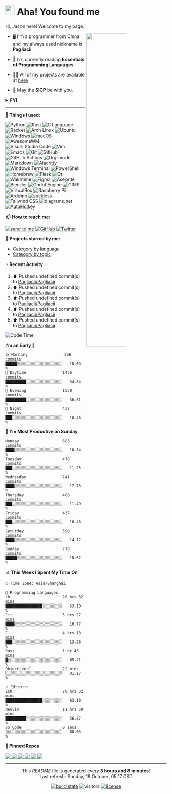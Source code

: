 <h1><img src="https://emojis.slackmojis.com/emojis/images/1612999083/12510/kirby_dance.gif?1612999083" width="30"/> Aha! You found me</h1>

Hi, Jason here! Welcome to my page.

[<img align="right" width="50%" src="https://github-readme-stats.vercel.app/api?username=pagliacii&count_private=true&show_icons=true&theme=tokyonight&custom_title=GitHub%20Stats"/>](https://metrics.lecoq.io/pagliacii?template=classic)

- 🖥️ I'm a programmer from China and my always used nickname is **Pagliacii**.

- 🌱 I’m currently reading **Essentials of Programming Languages**

- 👨‍💻 All of my projects are available at [here](https://github.com/Pagliacii?tab=repositories&type=source)

- 🧙 May the **SICP** be with you.

<details>
<summary><b>FYI</b></summary>
If you are curious to know what the nickname means, it came from a movie named Watchmen. Its original word is "Pagliacci", and I misspelled it "Pagliacii".
</details>

---

:toolbox: **Things I used:**

<p>
  <img alt="Python" src="https://img.shields.io/badge/-Python-3776ab?style=for-the-badge&logo=python&logoColor=white" />
  <img alt="Rust" src="https://img.shields.io/badge/-Rust-000?style=flat-square&logo=rust&logoColor=white" />
  <img alt="C Language" src="https://img.shields.io/badge/-C-a8b9cc?style=flat-square&logo=c&logoColor=white" />
  <img alt="Racket" src="https://img.shields.io/badge/-Racket-9f1d20?style=flat-square&logo=racket&logoColor=white" />
  <img alt="Arch Linux" src="https://img.shields.io/badge/-Arch_Linux-1793d1?style=flat-square&logo=Arch-Linux&logoColor=white" />
  <img alt="Ubuntu" src="https://img.shields.io/badge/-Ubuntu-e95420?style=flat-square&logo=ubuntu&logoColor=white" />
  <img alt="Windows" src="https://img.shields.io/badge/-Windows-0078d6?style=flat-square&logo=windows&logoColor=white" />
  <img alt="macOS" src="https://img.shields.io/badge/-macOS-000000?style=flat-square&logo=macOS&logoColor=white" />
  <img alt="AwesomeWM" src="https://img.shields.io/badge/-awesomeWM-535d6c?style=flat-square&logo=awesomewm&logoColor=white" />
  <img alt="Visual Studio Code" src="https://img.shields.io/badge/-VSCode-007ACC?style=flat-square&logo=visual-studio-code&logoColor=white" />
  <img alt="Vim" src="https://img.shields.io/badge/-Vim-019733?style=flat-square&logo=vim&logoColor=white" />
  <img alt="Emacs" src="https://img.shields.io/badge/-Emacs-7F5AB6?style=flat-square&logo=GNU%20Emacs&logoColor=white" />
  <img alt="Git" src="https://img.shields.io/badge/-Git-F05032?style=flat-square&logo=git&logoColor=white" />
  <img alt="GitHub" src="https://img.shields.io/badge/-GitHub-181717?style=flat-square&logo=github&logoColor=white" />
  <img alt="GitHub Actions" src="https://img.shields.io/badge/-GitHub_Actions-2088ff?style=flat-square&logo=github-actions&logoColor=white" />
  <img alt="Org-mode" src="https://img.shields.io/badge/-Org--mode-77aa99?style=flat-square&logo=org&logoColor=white" />
  <img alt="Markdown" src="https://img.shields.io/badge/-Markdown-000?style=flat-square&logo=markdown&logoColor=white" />
  <img alt="Alacritty" src="https://img.shields.io/badge/-Alacritty-f46d01?style=flat-square&logo=alacritty&logoColor=white" />
  <img alt="Windows Terminal" src="https://img.shields.io/badge/-Windows_Terminal-4d4d4d?style=flat-square&logo=windows-terminal&logoColor=white" />
  <img alt="PowerShell" src="https://img.shields.io/badge/-PowerShell-5391fe?style=flat-square&logo=PowerShell&logoColor=white" />
  <img alt="Homebrew" src="https://img.shields.io/badge/-Homebrew-fbb040?style=flat-square&logo=homebrew&logoColor=white" />
  <img alt="Flask" src="https://img.shields.io/badge/-Flask-000?style=flat-square&logo=flask&logoColor=white" />
  <img alt="Qt" src="https://img.shields.io/badge/-Qt-41cd52?style=flat-square&logo=qt&logoColor=white" />
  <img alt="Wakatime" src="https://img.shields.io/badge/-Wakatime-000000?style=flat-square&logo=wakatime&logoColor=white" />
  <img alt="Figma" src="https://img.shields.io/badge/-Figma-f24e1e?style=flat-square&logo=figma&logoColor=white" />
  <img alt="Aseprite" src="https://img.shields.io/badge/-Aseprite-7d929e?style=flat-square&logo=aseprite&logoColor=white" />
  <img alt="Blender" src="https://img.shields.io/badge/-Blender-f5792a?style=flat-square&logo=blender&logoColor=white" />
  <img alt="Godot Engine" src="https://img.shields.io/badge/-Godot-478cbf?style=flat-square&logo=godot-engine&logoColor=white" />
  <img alt="GIMP" src="https://img.shields.io/badge/-GIMP-5c5543?style=flat-square&logo=gimp&logoColor=white" />
  <img alt="VirtualBox" src="https://img.shields.io/badge/-VirtualBox-183a61?style=flat-square&logo=virtualbox&logoColor=white" />
  <img alt="Raspberry Pi" src="https://img.shields.io/badge/-Raspberry_Pi-a22846?style=flat-square&logo=raspberry-pi&logoColor=white" />
  <img alt="Arduino" src="https://img.shields.io/badge/-Arduino-00979d?style=flat-square&logo=arduino&logoColor=white" />
  <img alt="suckless" src="https://img.shields.io/badge/-suckless-1177aa?style=flat-square&logo=suckless&logoColor=white" />
  <img alt="Tailwind CSS" src="https://img.shields.io/badge/-Tailwind_CSS-38b2ac?style=flat-square&logo=tailwind-css&logoColor=white" />
  <img alt="diagrams.net" src="https://img.shields.io/badge/-diagrams.net-f08705?style=flat-square&logo=diagrams.net&logoColor=white" />
  <img alt="AutoHotkey" src="https://img.shields.io/badge/-AutoHotkey-334455?style=flat-square&logo=autohotkey&logoColor=white" />
</p>

:mailbox_with_mail: **How to reach me:**

<p>
  <a href="mailto:huangmianrui0310@gmail.com">
    <img src="https://img.shields.io/badge/Gmail-D14836?style=for-the-badge&logo=gmail&logoColor=white" alt="send to me">
  </a>
  <a href="https://github.com/Pagliacii">
    <img src="https://img.shields.io/badge/GitHub-100000?style=for-the-badge&logo=github&logoColor=white" alt="GitHub">
  </a>
  <a href="https://twitter.com/PagliaciiH">
    <img src="https://img.shields.io/badge/Twitter-1DA1F2?style=for-the-badge&logo=twitter&logoColor=white" alt="Twitter">
  </a>
</p>

:star2: **Projects starred by me:**

- [Category by language](AWESOME-STARS.md)
- [Category by topic](topics.md)

:zap: **Recent Activity:**

<!--RECENT_ACTIVITY:start-->
1. ⬆️ Pushed undefined commit(s) to [Pagliacii/Pagliacii](https://github.com/Pagliacii/Pagliacii)<br>
2. ⬆️ Pushed undefined commit(s) to [Pagliacii/Pagliacii](https://github.com/Pagliacii/Pagliacii)<br>
3. ⬆️ Pushed undefined commit(s) to [Pagliacii/Pagliacii](https://github.com/Pagliacii/Pagliacii)<br>
4. ⬆️ Pushed undefined commit(s) to [Pagliacii/Pagliacii](https://github.com/Pagliacii/Pagliacii)<br>
5. ⬆️ Pushed undefined commit(s) to [Pagliacii/Pagliacii](https://github.com/Pagliacii/Pagliacii)<br>
<!--RECENT_ACTIVITY:end-->

<!--START_SECTION:waka-->
![Code Time](http://img.shields.io/badge/Code%20Time-8%2C888%20hrs%2046%20mins-blue)

**I'm an Early 🐤** 

```text
🌞 Morning                756 commits         █████░░░░░░░░░░░░░░░░░░░░   18.09 % 
🌆 Daytime                1456 commits        █████████░░░░░░░░░░░░░░░░   34.84 % 
🌃 Evening                1530 commits        █████████░░░░░░░░░░░░░░░░   36.61 % 
🌙 Night                  437 commits         ███░░░░░░░░░░░░░░░░░░░░░░   10.46 % 
```
📅 **I'm Most Productive on Sunday** 

```text
Monday                   683 commits         ████░░░░░░░░░░░░░░░░░░░░░   16.34 % 
Tuesday                  470 commits         ███░░░░░░░░░░░░░░░░░░░░░░   11.25 % 
Wednesday                741 commits         ████░░░░░░░░░░░░░░░░░░░░░   17.73 % 
Thursday                 480 commits         ███░░░░░░░░░░░░░░░░░░░░░░   11.49 % 
Friday                   437 commits         ███░░░░░░░░░░░░░░░░░░░░░░   10.46 % 
Saturday                 590 commits         ████░░░░░░░░░░░░░░░░░░░░░   14.12 % 
Sunday                   778 commits         █████░░░░░░░░░░░░░░░░░░░░   18.62 % 
```


📊 **This Week I Spent My Time On** 

```text
🕑︎ Time Zone: Asia/Shanghai

💬 Programming Languages: 
sh                       20 hrs 32 mins      ████████████████░░░░░░░░░   63.10 % 
C++                      5 hrs 27 mins       ████░░░░░░░░░░░░░░░░░░░░░   16.77 % 
C                        4 hrs 18 mins       ███░░░░░░░░░░░░░░░░░░░░░░   13.26 % 
Rust                     1 hr 45 mins        █░░░░░░░░░░░░░░░░░░░░░░░░   05.41 % 
Objective-C              22 mins             ░░░░░░░░░░░░░░░░░░░░░░░░░   01.17 % 

🔥 Editors: 
Zsh                      20 hrs 32 mins      ████████████████░░░░░░░░░   63.10 % 
Neovim                   11 hrs 59 mins      █████████░░░░░░░░░░░░░░░░   36.87 % 
VS Code                  0 secs              ░░░░░░░░░░░░░░░░░░░░░░░░░   00.03 % 
```



<!--END_SECTION:waka-->

**:pushpin: Pinned Repos**

<p>
  <a href="https://github.com/Pagliacii/dotfiles">
    <img align="center" src="https://github-readme-stats.vercel.app/api/pin/?username=Pagliacii&repo=dotfiles" />
  </a>
  <a href="https://github.com/Pagliacii/sys-open.nvim">
    <img align="center" src="https://github-readme-stats.vercel.app/api/pin/?username=Pagliacii&repo=sys-open.nvim" />
  </a>
  <a href="https://github.com/Pagliacii/keypressed">
    <img align="center" src="https://github-readme-stats.vercel.app/api/pin/?username=Pagliacii&repo=keypressed" />
  </a>
  <a href="https://github.com/Pagliacii/sicp-reg-machine">
    <img align="center" src="https://github-readme-stats.vercel.app/api/pin/?username=Pagliacii&repo=sicp-reg-machine" />
  </a>
  <a href="https://github.com/Pagliacii/game-of-life">
    <img align="center" src="https://github-readme-stats.vercel.app/api/pin/?username=Pagliacii&repo=game-of-life" />
  </a>
  <a href="https://github.com/Pagliacii/QuickSSH">
    <img align="center" src="https://github-readme-stats.vercel.app/api/pin/?username=Pagliacii&repo=QuickSSH" />
  </a>
</p>

---

<p align="center">This <i>README</i> file is generated every <b>3 hours and 8 minutes</b>!<br/>Last refresh: Sunday, 19 October, 05:17 CST<br/></p>
<p align="center">
  <a href="https://github.com/Pagliacii/Pagliacii/actions/workflows/update-refresh-time.yml"><img src="https://github.com/Pagliacii/Pagliacii/actions/workflows/update-refresh-time.yml/badge.svg" alt="build state"></a>
  <img src="https://visitor-badge.glitch.me/badge?page_id=Pagliacii.Pagliacii" alt="visitors" />
  <a href="https://github.com/Pagliacii/Pagliacii/blob/main/LICENSE"><img src="https://img.shields.io/github/license/Pagliacii/Pagliacii" alt="license"></a>
</p>
